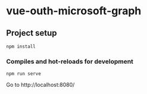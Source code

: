 # vue-outh-microsoft-graph

## Project setup
```
npm install
```

### Compiles and hot-reloads for development
```
npm run serve
```

Go to http://localhost:8080/